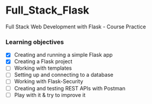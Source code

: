 # Full_Stack_Flask
Full Stack Web Development with Flask - Course Practice

### Learning objectives
- [x] Creating and running a simple Flask app 
- [x] Creating a Flask project
- [ ] Working with templates
- [ ] Setting up and connecting to a database
- [ ] Working with Flask-Security
- [ ] Creating and testing REST APIs with Postman
- [ ] Play with it & try to improve it